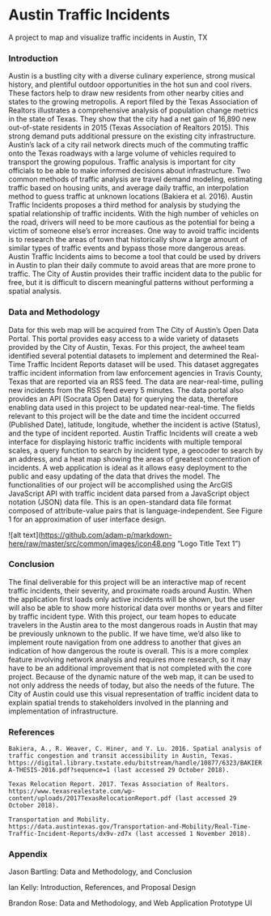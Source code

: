 # Austin Traffic Incidents
A project to map and visualize traffic incidents in Austin, TX

### Introduction
Austin is a bustling city with a diverse culinary experience, strong musical history, and plentiful outdoor opportunities in the hot sun and cool rivers. These factors help to draw new residents from other nearby cities and states to the growing metropolis. A report filed by the Texas Association of Realtors illustrates a comprehensive analysis of population change metrics in the state of Texas. They show that the city had a net gain of 16,890 new out-of-state residents in 2015 (Texas Association of Realtors 2015). This strong demand puts additional pressure on the existing city infrastructure. Austin’s lack of a city rail network directs much of the commuting traffic onto the Texas roadways with a large volume of vehicles required to transport the growing populous. 
Traffic analysis is important for city officials to be able to make informed decisions about infrastructure. Two common methods of traffic analysis are travel demand modeling, estimating traffic based on housing units, and average daily traffic, an interpolation method to guess traffic at unknown locations (Bakiera et al. 2016). Austin Traffic Incidents proposes a third method for analysis by studying the spatial relationship of traffic incidents. 
With the high number of vehicles on the road, drivers will need to be more cautious as the potential for being a victim of someone else’s error increases. One way to avoid traffic incidents is to research the areas of town that historically show a large amount of similar types of traffic events and bypass those more dangerous areas. Austin Traffic Incidents aims to become a tool that could be used by drivers in Austin to plan their daily commute to avoid areas that are more prone to traffic. The City of Austin provides their traffic incident data to the public for free, but it is difficult to discern meaningful patterns without performing a spatial analysis.

### Data and Methodology
Data for this web map will be acquired from The City of Austin’s Open Data Portal. This portal provides easy access to a wide variety of datasets provided by the City of Austin, Texas. For this project, the awheel team identified several potential datasets to implement and determined the Real-Time Traffic Incident Reports dataset will be used. This dataset aggregates traffic incident information from law enforcement agencies in Travis County, Texas that are reported via an RSS feed. The data are near-real-time, pulling new incidents from the RSS feed every 5 minutes. The data portal also provides an API (Socrata Open Data) for querying the data, therefore enabling data used in this project to be updated near-real-time. The fields relevant to this project will be the date and time the incident occurred (Published Date), latitude, longitude, whether the incident is active (Status), and the type of incident reported. Austin Traffic Incidents will create a web interface for displaying historic traffic incidents with multiple temporal scales, a query function to search by incident type, a geocoder to search by an address, and a heat map showing the areas of greatest concentration of incidents. A web application is ideal as it allows easy deployment to the public and easy updating of the data that drives the model. The functionalities of our project will be accomplished using the ArcGIS JavaScript API with traffic incident data parsed from a JavaScript object notation (JSON) data file.  This is an open-standard data file format composed of attribute-value pairs that is language-independent.  See Figure 1 for an approximation of user interface design.

![alt text](https://github.com/adam-p/markdown-here/raw/master/src/common/images/icon48.png “Logo Title Text 1”)

### Conclusion
The final deliverable for this project will be an interactive map of recent traffic incidents, their severity, and proximate roads around Austin. When the application first loads only active incidents will be shown, but the user will also be able to show more historical data over months or years and filter by traffic incident type. With this project, our team hopes to educate travelers in the Austin area to the most dangerous roads in Austin that may be previously unknown to the public. If we have time, we’d also like to implement route navigation from one address to another that gives an indication of how dangerous the route is overall. This is a more complex feature involving network analysis and requires more research, so it may have to be an additional improvement that is not completed with the core project. Because of the dynamic nature of the web map, it can be used to not only address the needs of today, but also the needs of the future. The City of Austin could use this visual representation of traffic incident data to explain spatial trends to stakeholders involved in the planning and implementation of infrastructure.

### References
```Bakiera, A., R. Weaver, C. Hiner, and Y. Lu. 2016. Spatial analysis of traffic congestion and transit accessibility in Austin, Texas. https://digital.library.txstate.edu/bitstream/handle/10877/6323/BAKIERA-THESIS-2016.pdf?sequence=1 (last accessed 29 October 2018).```

```Texas Relocation Report. 2017. Texas Association of Realtors. https://www.texasrealestate.com/wp-content/uploads/2017TexasRelocationReport.pdf (last accessed 29 October 2018).```

```Transportation and Mobility. https://data.austintexas.gov/Transportation-and-Mobility/Real-Time-Traffic-Incident-Reports/dx9v-zd7x (last accessed 1 November 2018).```

### Appendix
Jason Bartling: Data and Methodology, and Conclusion

Ian Kelly: Introduction, References, and Proposal Design

Brandon Rose: Data and Methodology, and Web Application Prototype UI
